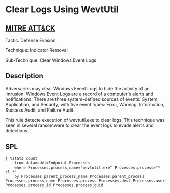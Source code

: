 # Clear Logs Using WevtUtil

## [MITRE ATT&CK](https://attack.mitre.org/techniques/T1070/001/)
Tactic: Defense Evasion

Technique: Indicator Removal

Sub-Technique: Clear Windows Event Logs

## Description
Adversaries may clear Windows Event Logs to hide the activity of an intrusion. Windows Event Logs are a record of a computer's alerts and notifications. There are three system-defined sources of events: System, Application, and Security, with five event types: Error, Warning, Information, Success Audit, and Failure Audit.

This rule detecte execution of wevtutil.exe to clear logs. This technique was seen in several ransomware to clear the event logs to evade alerts and detections.

## SPL
```spl
| tstats count
    from datamodel=Endpoint.Processes
    where Processes.process_name="wevtutil.exe" Processes.process="* cl *"
    by Processes.parent_process_name Processes.parent_process Processes.process_name Processes.process Processes.dest Processes.user Processes.process_id Processes.process_guid
```